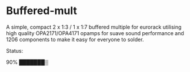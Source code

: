 # Buffered-mult
A simple, compact 2 x 1:3 / 1 x 1:7 buffered multiple for eurorack utilising high quality OPA2171/OPA4171 opamps for suave sound performance and 1206 components to make it easy for everyone to solder.

Status:

90%
███████▒
